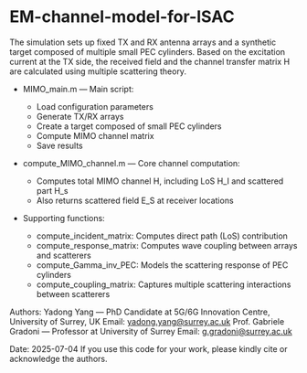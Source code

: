 # EM-channel-model-for-ISAC

The simulation sets up fixed TX and RX antenna arrays and a synthetic target composed of multiple small PEC cylinders. Based on the excitation current at the TX side, the received field and the channel transfer matrix H are calculated using multiple scattering theory.

* MIMO_main.m — Main script:

  * Load configuration parameters
  * Generate TX/RX arrays
  * Create a target composed of small PEC cylinders
  * Compute MIMO channel matrix
  * Save results

* compute_MIMO_channel.m — Core channel computation:

  * Computes total MIMO channel H, including LoS H_I and scattered part H_s
  * Also returns scattered field E_S at receiver locations

* Supporting functions:

  * compute_incident_matrix: Computes direct path (LoS) contribution
  * compute_response_matrix: Computes wave coupling between arrays and scatterers
  * compute_Gamma_inv_PEC: Models the scattering response of PEC cylinders
  * compute_coupling_matrix: Captures multiple scattering interactions between scatterers


Authors:
Yadong Yang — PhD Candidate at 5G/6G Innovation Centre, University of Surrey, UK Email: yadong.yang@surrey.ac.uk
Prof. Gabriele Gradoni — Professor at University of Surrey Email: g.gradoni@surrey.ac.uk

Date: 2025-07-04
If you use this code for your work, please kindly cite or acknowledge the authors.


